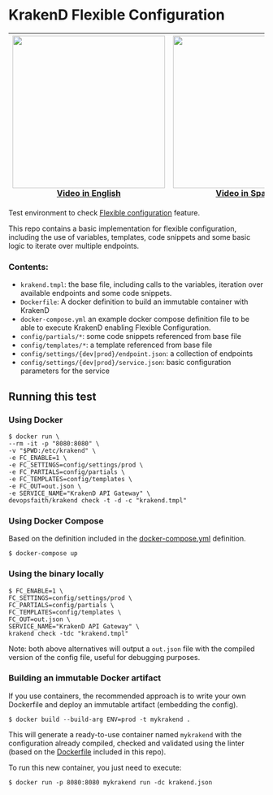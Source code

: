 # KrakenD Flexible Configuration

<div align="center">

| <a href="https://youtu.be/U1LHoKWy0HU"><img src="https://i.ytimg.com/vi/U1LHoKWy0HU/maxresdefault.jpg" width="300" heigth="300"></a><br>[Video in English](https://youtu.be/U1LHoKWy0HU) | <a href="https://youtu.be/qeTeLPLnkIY"><img src="https://i.ytimg.com/vi/qeTeLPLnkIY/maxresdefault.jpg" width="300" heigth="300"></a><br>[Video in Spanish](https://youtu.be/qeTeLPLnkIY) |
|---|---|

</div>

Test environment to check [Flexible configuration](https://www.krakend.io/docs/configuration/flexible-config/) feature.

This repo contains a basic implementation for flexible configuration, including the use of variables, templates, code snippets and some basic logic to iterate over multiple endpoints.

### Contents:

- `krakend.tmpl`: the base file, including calls to the variables, iteration over available endpoints and some code snippets.
- `Dockerfile`: A docker definition to build an immutable container with KrakenD
- `docker-compose.yml` an example docker compose definition file to be able to execute KrakenD enabling Flexible Configuration.
- `config/partials/*`: some code snippets referenced from base file
- `config/templates/*`: a template referenced from base file
- `config/settings/{dev|prod}/endpoint.json`: a collection of endpoints
- `config/settings/{dev|prod}/service.json`: basic configuration parameters for the service

## Running this test

### Using Docker

```shell
$ docker run \
--rm -it -p "8080:8080" \
-v "$PWD:/etc/krakend" \
-e FC_ENABLE=1 \
-e FC_SETTINGS=config/settings/prod \
-e FC_PARTIALS=config/partials \
-e FC_TEMPLATES=config/templates \
-e FC_OUT=out.json \
-e SERVICE_NAME="KrakenD API Gateway" \
devopsfaith/krakend check -t -d -c "krakend.tmpl"
```

### Using Docker Compose

Based on the definition included in the [docker-compose.yml](docker-compose.yml) definition.

```shell
$ docker-compose up
```

### Using the binary locally

```shell
$ FC_ENABLE=1 \
FC_SETTINGS=config/settings/prod \
FC_PARTIALS=config/partials \
FC_TEMPLATES=config/templates \
FC_OUT=out.json \
SERVICE_NAME="KrakenD API Gateway" \
krakend check -tdc "krakend.tmpl"
```

Note: both above alternatives will output a `out.json` file with the compiled version of the config file, useful for debugging purposes.

### Building an immutable Docker artifact

If you use containers, the recommended approach is to write your own Dockerfile and deploy an immutable artifact (embedding the config).

```shell
$ docker build --build-arg ENV=prod -t mykrakend . 
```

This will generate a ready-to-use container named `mykrakend` with the configuration already compiled, checked and validated using the linter (based on the  [Dockerfile](Dockerfile) included in this repo).

To run this new container, you just need to execute:

```shell
$ docker run -p 8080:8080 mykrakend run -dc krakend.json
```
